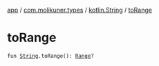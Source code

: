 [app](../../index.md) / [com.molikuner.types](../index.md) / [kotlin.String](index.md) / [toRange](./to-range.md)

# toRange

`fun `[`String`](https://kotlinlang.org/api/latest/jvm/stdlib/kotlin/-string/index.html)`.toRange(): `[`Range`](../-range/index.md)`?`